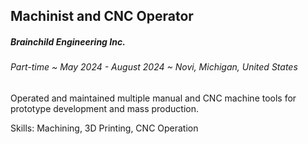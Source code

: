 ## Machinist and CNC Operator
##### Brainchild Engineering Inc.
###### Part-time ~ May 2024 - August 2024 ~ Novi, Michigan, United States

Operated and maintained multiple manual and CNC machine tools for prototype development and mass production.

Skills: Machining, 3D Printing, CNC Operation
